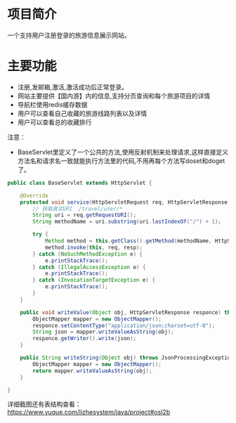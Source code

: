 # 项目简介
一个支持用户注册登录的旅游信息展示网站。

# 主要功能
- 注册,发邮箱,激活,激活成功后正常登录。
- 网站主要提供【国内游】内的信息,支持分页查询和每个旅游项目的详情 
- 导航栏使用redis缓存数据
- 用户可以查看自己收藏的旅游线路列表以及详情
- 用户可以查看总的收藏排行

注意：
- BaseServlet里定义了一个公共的方法,使用反射机制来处理请求,这样直接定义方法名和请求名一致就能执行方法里的代码,不用再每个方法写doset和doget了。
```java
public class BaseServlet extends HttpServlet {

    @Override
    protected void service(HttpServletRequest req, HttpServletResponse resp) throws ServletException, IOException {
        // 获取真实URI  /travel/user/*
        String uri = req.getRequestURI();
        String methodName = uri.substring(uri.lastIndexOf("/") + 1);

        try {
            Method method = this.getClass().getMethod(methodName, HttpServletRequest.class, HttpServletResponse.class);
            method.invoke(this, req, resp);
        } catch (NoSuchMethodException e) {
            e.printStackTrace();
        } catch (IllegalAccessException e) {
            e.printStackTrace();
        } catch (InvocationTargetException e) {
            e.printStackTrace();
        }
    }

    public void writeValue(Object obj, HttpServletResponse responce) throws IOException {
        ObjectMapper mapper = new ObjectMapper();
        responce.setContentType("application/json;charset=utf-8");
        String json = mapper.writeValueAsString(obj);
        responce.getWriter().write(json);
    }

    public String writeString(Object obj) throws JsonProcessingException {
        ObjectMapper mapper = new ObjectMapper();
        return mapper.writeValueAsString(obj);
    }

}

```

详细截图还有表结构查看：https://www.yuque.com/lizhesystem/java/project#osI2b
